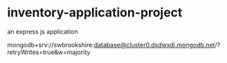 # inventory-application-project
an express js application

mongodb+srv://swbrookshire:database@cluster0.dsdwxdi.mongodb.net/?retryWrites=true&w=majority